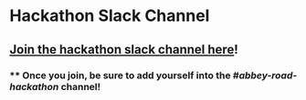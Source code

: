 # Hackathon Slack Channel

##                            [Join the hackathon slack channel here](https://join.slack.com/t/cloudinarydevelopers/shared_invite/enQtMzcyODQ3NTMxMzAxLWIwNzlmZTQxMjNhYmZhOGNmNWY3NjExMGU1M2RmODAzOWIzMTY4YjhkOWQ2YzE0ZGIwNWM2NDk1ZTE5ZTdhOWU)! 

### \*\* Once you join, be sure to add yourself into the _\#abbey-road-hackathon_ channel!



